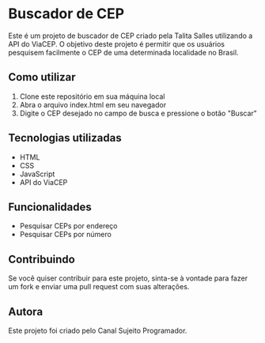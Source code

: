 # Buscador de CEP

Este é um projeto de buscador de CEP criado pela Talita Salles utilizando a API do ViaCEP. O objetivo deste projeto é permitir que os usuários pesquisem facilmente o CEP de uma determinada localidade no Brasil.

## Como utilizar

1. Clone este repositório em sua máquina local
2. Abra o arquivo index.html em seu navegador
3. Digite o CEP desejado no campo de busca e pressione o botão "Buscar"

## Tecnologias utilizadas

- HTML
- CSS
- JavaScript
- API do ViaCEP

## Funcionalidades

- Pesquisar CEPs por endereço
- Pesquisar CEPs por número

## Contribuindo

Se você quiser contribuir para este projeto, sinta-se à vontade para fazer um fork e enviar uma pull request com suas alterações.

## Autora

Este projeto foi criado pelo Canal Sujeito Programador.
